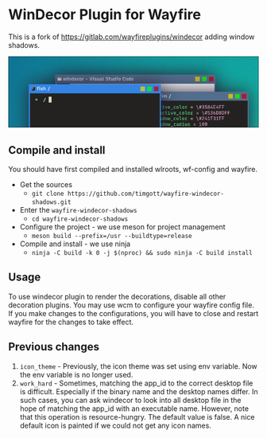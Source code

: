 # WinDecor Plugin for Wayfire

This is a fork of <https://gitlab.com/wayfireplugins/windecor> adding window shadows.

![image](screenshot.webp)

## Compile and install
You should have first compiled and installed wlroots, wf-config and wayfire.

- Get the sources
  - `git clone https://github.com/timgott/wayfire-windecor-shadows.git`
- Enter the `wayfire-windecor-shadows`
  - `cd wayfire-windecor-shadows`
- Configure the project - we use meson for project management
  - `meson build --prefix=/usr --buildtype=release`
- Compile and install - we use ninja
  - `ninja -C build -k 0 -j $(nproc) && sudo ninja -C build install`

## Usage
To use windecor plugin to render the decorations, disable all other decoration plugins. You may use wcm to configure your wayfire config file.
If you make changes to the configurations, you will have to close and restart wayfire for the changes to take effect.

## Previous changes
1. `icon_theme` - Previously, the icon theme was set using env variable. Now the env variable is no longer used.
2. `work_hard` - Sometimes, matching the app_id to the correct desktop file is difficult. Especially if the binary name and the desktop names
differ. In such cases, you can ask windecor to look into all desktop file in the hope of matching the app_id with an executable name. However,
note that this operation is resource-hungry. The default value is false. A nice default icon is painted if we could not get any icon names.
